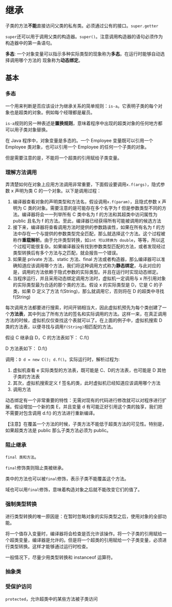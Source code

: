 # 继承

子类的方法**不能**直接访问父类的私有类。必须通过公有的接口。`super.getter`

`super`还可以用于调用父类的构造器。`super()`。注意调用构造器的语句必须作为构造器中的第一条语句。

**多态**: 一个对象变量可以指示多种实际类型的现象称为**多态**。在运行时能够自动选择调用哪个方法的 现象称为**动态绑定**。

## 基本

### 多态

一个用来判断是否应该设计为继承关系的简单规则：`is-a`。它表明子类的每个对象也是超类的对象。例如每个经理都是雇员。

`is-a`规则的另一种表述是**置换规则**，意味着程序中出现的超类对象的任何地方都可以用子类对象替换。

在 Java 程序中，对象变量是多态的。一个 Employee 变量既可以引用一个 Employee 类对象，也可以引用一个 Employee 的任何一个子类的对象。

但是需要注意的是，不能将一个超类的引用赋给子类变量。

### 理解方法调用

弄清楚如何在对象上应用方法调用非常重要，下面假设要调用`x.f(args)`，隐式参数 x 声明为类 C 的一个对象。以下是调用过程：
1. 编译器查看对象的声明类型和方法名，假设调用`x.f(param)`，且隐式参数 x 声明为 C 类的对象。需要注意的是可能存在多个名字为 f 但是参数类型不同的方法。编译器将会一一列举所有 C 类中名为 f 的方法和其超类中访问属性为 public 且名为 f 的方法。至此，编译器已经获得所有可能被调用的候选方法
2. 接下来，编译器将查看调用方法时提供的参数路诶性，如果在所有名为 f 的方法中存在一个与提供的参数类型完全匹配，那么就选择这个方法。这个过程被称作**重载解析**。由于允许类型转换，如`int 可以转换为 double`，等等，所以这个过程可能很复杂。如果编译器没有找到参数类型匹配的方法，或者发现经过类型转换后有多个方法与之匹配，就会报告一个错误。
3. 如果是 private 方法、static 方法、final 方法或者构造器，那么编译器可以准确知道应该调用哪个方法，我们将这种调用方式称为**静态绑定**，与此对应的是，调用的方法依赖于隐式参数的实际类型。并且在运行时实现动态绑定。
4. 当程序运行，并且采用动态绑定调用方法时，虚拟机一定调用与 x 所引用对象的实际类型最为合适的那个类的方法。假设 x 的实际类型是 D，它是 C 的子类，如果 D 定义了方法 f(String)，那么就调用它，否则将在 D 的超类中寻找 f(String) 

每次调用方法都要进行搜索，时间开销相当大，因此虚拟机预先为每个类创建了一个**方法表**，其中列出了所有方法的签名和实际调用的方法。这样一来，在真正调用方法的时候，虚拟机仅仅查找这个表就可以了。在上面的例子中，虚拟机搜索 D 类的方法表，以便寻找与调用`f(String)`相匹配的方法。

假设 C 继承自 D，C 的方法表如下：
C.f()

D 方法表如下：
D.f() 

调用：`D d = new C(); d.f()`。实际运行时，解析过程为:
1. 虚拟机查看 e 实际类型的方法表，既可能是 C、D的方法表，也可能是 D 其他子类的方法表
2. 其次，虚拟机搜索定义 f 签名的类，此时虚拟机已经知道应该调用哪个方法
3. 调用方法

动态绑定有一个非常重要的特性：无需对现有的代码进行修改就可以对程序进行扩展。假设增加一个新的类 E，并且变量 d 有可能正好引用这个类的独享，我们把不需要对包含调用 d.f() 的方法进行重新编译。

【注意】在覆盖一个方法的时候，子类方法不能低于超类方法的可见性。特别是，如果超类方法是 public 那么子类方法必须为 public。

### 阻止继承

`final 类和方法`。

`final`修饰类则阻止类被继承。

类中的方法也可以被`final`修饰，表示子类不能覆盖这个方法。

域也可以用`final`修饰，意味着构造对象之后就不能改变它们的值了。

### 强制类型转换

进行类型转换的唯一原因是：在暂时忽略对象的实际类型之后，使用对象的全部功能。

将一个值存入变量时，编译器将会检查是否允许该操作。将一个子类的引用赋给一个超类变量，编译器是允许的。但是将一个超类的引用赋给一个子类变量，必须进行类型转换。这样才能够通过运行时检查。

一般情况下，尽量少用类型转换和 instanceof 运算符。

### 抽象类

### 受保护访问

`protected`，允许超类中的某些方法被子类访问

